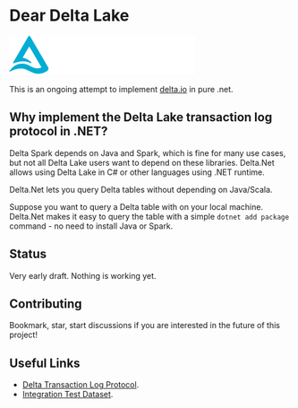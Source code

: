 # Dear Delta Lake

![](logo.svg)

This is an ongoing attempt to implement [delta.io](https://delta.io/) in pure .net.

## Why implement the Delta Lake transaction log protocol in .NET?

Delta Spark depends on Java and Spark, which is fine for many use cases, but not all Delta Lake users want to depend on these libraries. Delta.Net allows using Delta Lake in C# or other languages using .NET runtime.

Delta.Net lets you query Delta tables without depending on Java/Scala.

Suppose you want to query a Delta table with on your local machine. Delta.Net makes it easy to query the table with a simple `dotnet add package` command - no need to install Java or Spark.

## Status

Very early draft. Nothing is working yet.


## Contributing

Bookmark, star, start discussions if you are interested in the future of this project!

## Useful Links

- [Delta Transaction Log Protocol](https://github.com/delta-io/delta/blob/master/PROTOCOL.md).
- [Integration Test Dataset](https://github.com/delta-io/delta-rs/tree/main/crates/test/tests/data).
